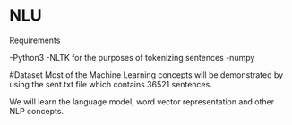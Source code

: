 # NLU

Requirements

-Python3
-NLTK for the purposes of tokenizing sentences
-numpy



#Dataset
Most of the Machine Learning concepts will be demonstrated by using the sent.txt file which contains 36521 sentences.

We will learn the language model, word vector representation and other NLP concepts.
